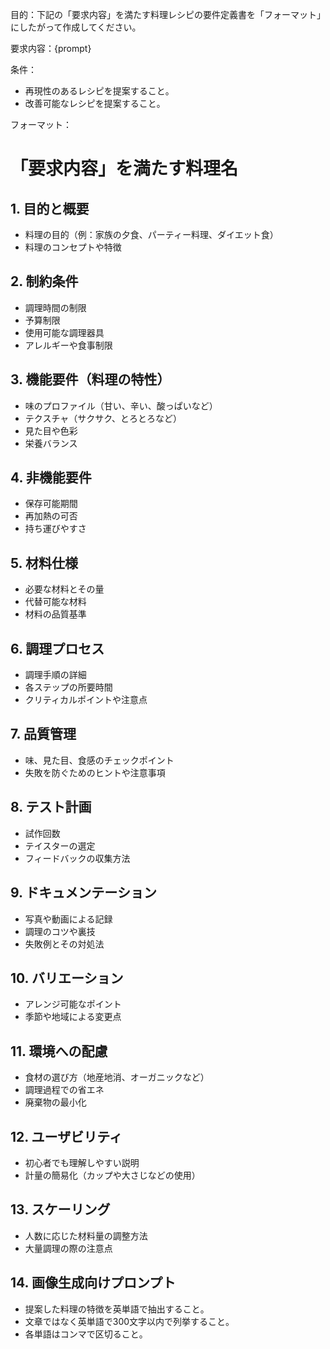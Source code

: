 目的：下記の「要求内容」を満たす料理レシピの要件定義書を「フォーマット」にしたがって作成してください。

要求内容：{prompt}

条件：
- 再現性のあるレシピを提案すること。
- 改善可能なレシピを提案すること。

フォーマット：

# 「要求内容」を満たす料理名

## 1. 目的と概要
- 料理の目的（例：家族の夕食、パーティー料理、ダイエット食）
- 料理のコンセプトや特徴

## 2. 制約条件
- 調理時間の制限
- 予算制限
- 使用可能な調理器具
- アレルギーや食事制限

## 3. 機能要件（料理の特性）
- 味のプロファイル（甘い、辛い、酸っぱいなど）
- テクスチャ（サクサク、とろとろなど）
- 見た目や色彩
- 栄養バランス

## 4. 非機能要件
- 保存可能期間
- 再加熱の可否
- 持ち運びやすさ

## 5. 材料仕様
- 必要な材料とその量
- 代替可能な材料
- 材料の品質基準

## 6. 調理プロセス
- 調理手順の詳細
- 各ステップの所要時間
- クリティカルポイントや注意点

## 7. 品質管理
- 味、見た目、食感のチェックポイント
- 失敗を防ぐためのヒントや注意事項

## 8. テスト計画
- 試作回数
- テイスターの選定
- フィードバックの収集方法

## 9. ドキュメンテーション
- 写真や動画による記録
- 調理のコツや裏技
- 失敗例とその対処法

## 10. バリエーション
- アレンジ可能なポイント
- 季節や地域による変更点

## 11. 環境への配慮
- 食材の選び方（地産地消、オーガニックなど）
- 調理過程での省エネ
- 廃棄物の最小化

## 12. ユーザビリティ
- 初心者でも理解しやすい説明
- 計量の簡易化（カップや大さじなどの使用）

## 13. スケーリング
- 人数に応じた材料量の調整方法
- 大量調理の際の注意点

## 14. 画像生成向けプロンプト
- 提案した料理の特徴を英単語で抽出すること。
- 文章ではなく英単語で300文字以内で列挙すること。
- 各単語はコンマで区切ること。

